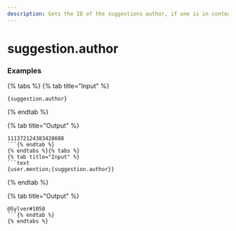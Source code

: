```yaml
---
description: Gets the ID of the suggestions author, if one is in context.
---
```


# suggestion.author

### Examples

{% tabs %}
{% tab title="Input" %}
```text
{suggestion.author}
```
{% endtab %}

{% tab title="Output" %}
```text
111372124383428608
```{% endtab %}
{% endtabs %}{% tabs %}
{% tab title="Input" %}
```text
{user.mention;{suggestion.author}}
```
{% endtab %}

{% tab title="Output" %}
```text
@Sylver#1058
```{% endtab %}
{% endtabs %}